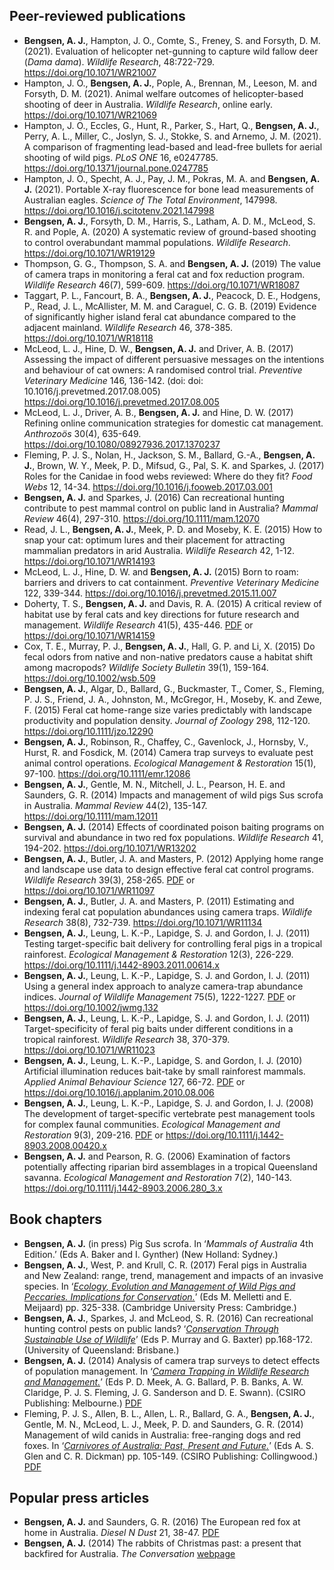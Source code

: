 ## Peer-reviewed publications

-   **Bengsen, A. J.**, Hampton, J. O., Comte, S., Freney, S. and
    Forsyth, D. M. (2021). Evaluation of helicopter net-gunning to
    capture wild fallow deer (*Dama dama*). *Wildlife Research*,
    48:722-729. <https://doi.org/10.1071/WR21007>
-   Hampton, J. O., **Bengsen, A. J.**, Pople, A., Brennan, M.,
    Leeson, M. and Forsyth, D. M. (2021). Animal welfare outcomes of
    helicopter-based shooting of deer in Australia. *Wildlife Research*,
    online early. <https://doi.org/10.1071/WR21069>
-   Hampton, J. O., Eccles, G., Hunt, R., Parker, S., Hart, Q.,
    **Bengsen, A. J.**, Perry, A. L., Miller, C., Joslyn, S. J.,
    Stokke, S. and Arnemo, J. M. (2021). A comparison of fragmenting
    lead-based and lead-free bullets for aerial shooting of wild pigs.
    *PLoS ONE* 16, e0247785.
    <https://doi.org/10.1371/journal.pone.0247785>
-   Hampton, J. O., Specht, A. J., Pay, J. M., Pokras, M. A. and
    **Bengsen, A. J.** (2021). Portable X-ray fluorescence for bone lead
    measurements of Australian eagles. *Science of The Total
    Environment*, 147998.
    <https://doi.org/10.1016/j.scitotenv.2021.147998>
-   **Bengsen, A. J.**, Forsyth, D. M., Harris, S., Latham, A. D. M.,
    McLeod, S. R. and Pople, A. (2020) A systematic review of
    ground-based shooting to control overabundant mammal populations.
    *Wildlife Research*. <https://doi.org/10.1071/WR19129>
-   Thompson, G. G., Thompson, S. A. and **Bengsen, A. J.** (2019) The
    value of camera traps in monitoring a feral cat and fox reduction
    program. *Wildlife Research* 46(7), 599-609.
    <https://doi.org/10.1071/WR18087>
-   Taggart, P. L., Fancourt, B. A., **Bengsen, A. J.**, Peacock, D. E.,
    Hodgens, P., Read, J. L., McAllister, M. M. and Caraguel, C. G. B.
    (2019) Evidence of significantly higher island feral cat abundance
    compared to the adjacent mainland. *Wildlife Research* 46, 378-385.
    <https://doi.org/10.1071/WR18118>
-   McLeod, L. J., Hine, D. W., **Bengsen, A. J.** and Driver, A.
    B. (2017) Assessing the impact of different persuasive messages on
    the intentions and behaviour of cat owners: A randomised control
    trial. *Preventive Veterinary Medicine* 146, 136-142. (doi: doi:
    10.1016/j.prevetmed.2017.08.005)
    <https://doi.org/10.1016/j.prevetmed.2017.08.005>
-   McLeod, L. J., Driver, A. B., **Bengsen, A. J.** and Hine, D.
    W. (2017) Refining online communication strategies for domestic cat
    management. *Anthrozoös* 30(4), 635-649.
    <https://doi.org/10.1080/08927936.2017.1370237>
-   Fleming, P. J. S., Nolan, H., Jackson, S. M., Ballard, G.-A.,
    **Bengsen, A. J.**, Brown, W. Y., Meek, P. D., Mifsud, G., Pal, S.
    K. and Sparkes, J. (2017) Roles for the Canidae in food webs
    reviewed: Where do they fit? *Food Webs* 12, 14-34.
    <https://doi.org/10.1016/j.fooweb.2017.03.001>
-   **Bengsen, A. J.** and Sparkes, J. (2016) Can recreational hunting
    contribute to pest mammal control on public land in Australia?
    *Mammal Review* 46(4), 297-310. <https://doi.org/10.1111/mam.12070>
-   Read, J. L., **Bengsen, A. J.**, Meek, P. D. and Moseby, K.
    E. (2015) How to snap your cat: optimum lures and their placement
    for attracting mammalian predators in arid Australia. *Wildlife
    Research* 42, 1-12. <https://doi.org/10.1071/WR14193>
-   McLeod, L. J., Hine, D. W. and **Bengsen, A. J.** (2015) Born to
    roam: barriers and drivers to cat containment. *Preventive
    Veterinary Medicine* 122, 339-344.
    <https://doi.org/10.1016/j.prevetmed.2015.11.007>
-   Doherty, T. S., **Bengsen, A. J.** and Davis, R. A. (2015) A
    critical review of habitat use by feral cats and key directions for
    future research and management. *Wildlife Research* 41(5), 435-446.
    [PDF](https://ro.ecu.edu.au/cgi/viewcontent.cgi?referer=https://scholar.google.com/&httpsredir=1&article=1350&context=ecuworkspost2013)
    or <https://doi.org/10.1071/WR14159>
-   Cox, T. E., Murray, P. J., **Bengsen, A. J.**, Hall, G. P. and
    Li, X. (2015) Do fecal odors from native and non-native predators
    cause a habitat shift among macropods? *Wildlife Society Bulletin*
    39(1), 159-164. <https://doi.org/10.1002/wsb.509>
-   **Bengsen, A. J.**, Algar, D., Ballard, G., Buckmaster, T., Comer,
    S., Fleming, P. J. S., Friend, J. A., Johnston, M., McGregor, H.,
    Moseby, K. and Zewe, F. (2015) Feral cat home-range size varies
    predictably with landscape productivity and population density.
    *Journal of Zoology* 298, 112-120.
    <https://doi.org/10.1111/jzo.12290>
-   **Bengsen, A. J.**, Robinson, R., Chaffey, C., Gavenlock, J.,
    Hornsby, V., Hurst, R. and Fosdick, M. (2014) Camera trap surveys to
    evaluate pest animal control operations. *Ecological Management &
    Restoration* 15(1), 97-100. <https://doi.org/10.1111/emr.12086>
-   **Bengsen, A. J.**, Gentle, M. N., Mitchell, J. L., Pearson, H. E.
    and Saunders, G. R. (2014) Impacts and management of wild pigs Sus
    scrofa in Australia. *Mammal Review* 44(2), 135-147.
    <https://doi.org/10.1111/mam.12011>
-   **Bengsen, A. J.** (2014) Effects of coordinated poison baiting
    programs on survival and abundance in two red fox populations.
    *Wildlife Research* 41, 194-202. <https://doi.org/10.1071/WR13202>
-   **Bengsen, A. J.**, Butler, J. A. and Masters, P. (2012) Applying
    home range and landscape use data to design effective feral cat
    control programs. *Wildlife Research* 39(3), 258-265.
    [PDF](https://www.researchgate.net/profile/Andrew_Bengsen/publication/230563548_Applying_home-range_and_landscape-use_data_to_design_effective_feral-cat_control_programs/links/0912f50187c04dc4b2000000/Applying-home-range-and-landscape-use-data-to-design-effective-feral-cat-control-programs.pdf)
    or <https://doi.org/10.1071/WR11097>
-   **Bengsen, A. J.**, Butler, J. A. and Masters, P. (2011) Estimating
    and indexing feral cat population abundances using camera traps.
    *Wildlife Research* 38(8), 732-739.
    <https://doi.org/10.1071/WR11134>
-   **Bengsen, A. J.**, Leung, L. K.-P., Lapidge, S. J. and Gordon, I.
    J. (2011) Testing target-specific bait delivery for controlling
    feral pigs in a tropical rainforest. *Ecological Management &
    Restoration* 12(3), 226-229.
    <https://doi.org/10.1111/j.1442-8903.2011.00614.x>
-   **Bengsen, A. J.**, Leung, L. K.-P., Lapidge, S. J. and Gordon, I.
    J. (2011) Using a general index approach to analyze camera-trap
    abundance indices. *Journal of Wildlife Management* 75(5),
    1222-1227.
    [PDF](https://search.proquest.com/docview/919424978/fulltextPDF/D21AF78ACEF84347PQ/1?accountid=28297)
    or <https://doi.org/10.1002/jwmg.132>
-   **Bengsen, A. J.**, Leung, L. K.-P., Lapidge, S. J. and Gordon, I.
    J. (2011) Target-specificity of feral pig baits under different
    conditions in a tropical rainforest. *Wildlife Research* 38,
    370-379. <https://doi.org/10.1071/WR11023>
-   **Bengsen, A. J.**, Leung, L. K.-P., Lapidge, S. and Gordon, I.
    J. (2010) Artificial illumination reduces bait-take by small
    rainforest mammals. *Applied Animal Behaviour Science* 127, 66-72.
    [PDF](https://s3.amazonaws.com/academia.edu.documents/49908109/Artificial_illumination_reduces_bait-tak20161027-13702-he7s53.pdf?response-content-disposition=inline%3B%20filename%3DArtificial_illumination_reduces_bait-tak.pdf&X-Amz-Algorithm=AWS4-HMAC-SHA256&X-Amz-Credential=ASIATUSBJ6BAIWREH7BN%2F20200517%2Fus-east-1%2Fs3%2Faws4_request&X-Amz-Date=20200517T204100Z&X-Amz-Expires=3600&X-Amz-SignedHeaders=host&X-Amz-Security-Token=IQoJb3JpZ2luX2VjEH0aCXVzLWVhc3QtMSJIMEYCIQCWLhTuKyCrzkEnM3%2BlhTLU05XFCtzSqaoSdWJUPfqozwIhALVH4GvAp4oakjTQqBLMm30J4pRgJdMz5WpqEtR2QD7JKr0DCMX%2F%2F%2F%2F%2F%2F%2F%2F%2F%2FwEQABoMMjUwMzE4ODExMjAwIgwPNk7iNAPNKPqA0BUqkQM7HUPZUUpj234SH3dXDJz3uYo21HTkwzBO1d1sdDClief4I%2FvwRfSP5zKjG3aUdZ3SSQIFz8BnR%2B6Ej%2BlbJQKhX2HRE2dlaoq7jAIEXfKeC7oQK4ASprWX3jB%2F8iSfjyp7vpvIjAQMx2X72HHxFTj5bXpZ0yTMY4WQCih5EvJbdM6gCJlmWPu18u3IF2n7UEa%2Fgs0Rv%2Fez4xkkHbS%2FqW%2B%2BstuptkfO3x%2FI0KrFFf2BuUMg%2FWoIehABFZUZ%2FwJyvN%2FX%2BAaGsM2G2%2BUyF1H4q98tTQ4NBktBxvpAgJXbzu7Y65aZbCVLrYq%2BDH9KQNhSTk4YTeX%2BdvFsNXKHLgBWB%2Fyjw3ZiiIDi4Doq%2FFudIqgvYJNVVmR1WEETjPCgiPcah%2BR6MGp1bO%2BDNB3EH3vQU%2FgdZmLV5JE3XcZrFNfKoAqNBGQZDX%2FosJnBpRc8duXFOYbtfMdqQq5TupDsbHqO6kqtFfyLNbjeVKhF7wpR%2Bu31WpCBZVHwNi%2FbrhZ%2FbENYnqqaUxbUqAqXleJLxLgQo6OhPTCouIb2BTrqAWUQ3wrIV1I2ChMsRsojqCt8Rm16DCOGEoqgE9ceiJF6hJgP%2FOJ%2FQm28eQblktRBHpuywO8V1eMkbzHZQvpLJPPSjdxNixm2klAG0PBgFUkPmu5JH46n5Jvr416QqY%2F8W24MohmyGz8xMVZeAFonR4G22UfcixXYu7ArL7Jp6fI%2Br5oc4ejR4EcZZMPNLm8fOCvqDVD6QynoT7QYw0Go4KKLaEydJ77Kpdt0kjBggqgVfdUl3Y0n7RaaOdAaW3OGEduugb4P6h%2FLRdN%2BOOn36qPjwIOSE8zw%2B16YDjQc5QbKwyjbAtyYja1REw%3D%3D&X-Amz-Signature=cfb6d2c4b1771db61ae66f1c59cfdf28b63b6cf79f352c2f88f32c20cb4f3a5e)
    or <https://doi.org/10.1016/j.applanim.2010.08.006>
-   **Bengsen, A. J.**, Leung, L. K.-P., Lapidge, S. J. and Gordon, I.
    J. (2008) The development of target-specific vertebrate pest
    management tools for complex faunal communities. *Ecological
    Management and Restoration* 9(3), 209-216.
    [PDF](https://s3.amazonaws.com/academia.edu.documents/49908102/The_development_of_target-specific_verte20161027-13713-1d8s0y1.pdf?response-content-disposition=inline%3B%20filename%3DThe_development_of_target-specific_verte.pdf&X-Amz-Algorithm=AWS4-HMAC-SHA256&X-Amz-Credential=ASIATUSBJ6BAHFLXLZW7%2F20200517%2Fus-east-1%2Fs3%2Faws4_request&X-Amz-Date=20200517T204229Z&X-Amz-Expires=3600&X-Amz-SignedHeaders=host&X-Amz-Security-Token=IQoJb3JpZ2luX2VjEHwaCXVzLWVhc3QtMSJHMEUCIQCepPNK1AtBcnX65XPQI11ql8qXKxjZ%2Bq1VkHF7dE6C%2BgIgBoAJnDRMZOMuP9p1bJaXRMcTG9fj%2BI1Sra6aJ%2FUtXp0qvQMIxf%2F%2F%2F%2F%2F%2F%2F%2F%2F%2FARAAGgwyNTAzMTg4MTEyMDAiDJsHIsD1IuUM5xl8siqRA380VhMI8XfFyAE3Esr%2BOieVUOo%2FQVzcBr8Pgb89LZBGrfc%2FVbbuYR%2BH54KPafKjsqcHP%2ByX%2FL5ZdaEwYxE3to6IUqqNMha152EiE0fUJ7%2FMQ2r50SLMfS4Xvwge79bHPx2%2Bpy1BcEkgKSim77CXG5oXUEfnO2iTxtpp80VXuBwq0Bie75cTCbIO9EQs6BKzPjGUOUkxojkPM1CsjdJDv2l1vk%2BnsZDk2y5Ecf67KOhmIAMJUICGOaIA%2BWQF4swmhcWcJVYZEN%2Be%2Fec3TA044gUs%2F4OJMf36E7Urepv%2FeuyswWaJMr6%2BCzwC8HhmRjwueNAyNDFppRs7SGFqT3rUKOL1bAATkUSHgOYeQ%2FiG7D5vz3uI%2F0x64hy%2FmsSS1V1AIXcLTu1w6iDTcvEsBDSGnc6PF5c53d5xWyBqnbU5xVIziEOUQr5NGPFt1lifs32JVXRgTQQin8fRtLWuWe7c9%2F0M3%2FbbGOMYEo443LBxAH65yw1TXQ%2FVFVBzs%2FDigKV1Iu1%2Bg%2BdBMxa0PuoxUI4ukETCMNCuhvYFOusBem28FrNkY%2FTSGaOvR8Ir2sRunXLoWnrTZq1TCF4rLcb%2FDmPSQ7sO0a44jDriWB36Z1FNdji9SZgYNcIvaT%2Bv3m2ir6a7oU%2Fu%2BIRthBekpVsCZU9uHiB5VtZBsCeO8Bwi%2B6140Oehy%2F7klNOEPzwobdKWJHObxu8FqGqzwXAwuVIOqyxY2f5HkO1s%2FrORfUaX53fdoYdaiSAboUL9L92HGtIYzjFi6Pt2FZ9iB1WA9yIfJEYYyqH5iyvXVSkidKWVnyxjA7ISqC375gR4Q6I7zfKjB%2B6aZ%2BwlcQvTF7%2BA7KUrnSFrb72DSC19EQ%3D%3D&X-Amz-Signature=fd779c3fdfd37948f9444025bf4f1ff8f049410bc87c5f6322d029a0dcc56d80)
    or <https://doi.org/10.1111/j.1442-8903.2008.00420.x>
-   **Bengsen, A. J.** and Pearson, R. G. (2006) Examination of factors
    potentially affecting riparian bird assemblages in a tropical
    Queensland savanna. *Ecological Management and Restoration* 7(2),
    140-143. <https://doi.org/10.1111/j.1442-8903.2006.280_3.x>

## Book chapters

-   **Bengsen, A. J.** (in press) Pig Sus scrofa. In ‘*Mammals of
    Australia* 4th Edition.’ (Eds A. Baker and I. Gynther) (New Holland:
    Sydney.)
-   **Bengsen, A. J.**, West, P. and Krull, C. R. (2017) Feral pigs in
    Australia and New Zealand: range, trend, management and impacts of
    an invasive species. In ‘*[Ecology, Evolution and Management of Wild
    Pigs and Peccaries. Implications for
    Conservation.](https://www.cambridge.org/au/academic/subjects/life-sciences/ecology-and-conservation/ecology-conservation-and-management-wild-pigs-and-peccaries?format=HB)*’
    (Eds M. Melletti and E. Meijaard) pp. 325-338. (Cambridge University
    Press: Cambridge.)
-   **Bengsen, A. J.**, Sparkes, J. and McLeod, S. R. (2016) Can
    recreational hunting control pests on public lands? ‘*[Conservation
    Through Sustainable Use of
    Wildlife](https://ssaa.org.au/publications/advances-in-conservation-through-sustainable-use-of-wildlife)*’
    (Eds P. Murray and G. Baxter) pp.168-172. (University of Queensland:
    Brisbane.)
-   **Bengsen, A. J.** (2014) Analysis of camera trap surveys to detect
    effects of population management. In ‘*[Camera Trapping in Wildlife
    Research and Management.](https://www.publish.csiro.au/book/7150/)*’
    (Eds P. D. Meek, A. G. Ballard, P. B. Banks, A. W. Claridge, P.
    J. S. Fleming, J. G. Sanderson and D. E. Swann). (CSIRO Publishing:
    Melbourne.)
    [PDF](https://www.researchgate.net/profile/Andrew_Bengsen/publication/283506026_Analysis_of_camera_trap_surveys_to_detect_effects_of_population_management/links/563bf38408aec6f17dd4f1f3/Analysis-of-camera-trap-surveys-to-detect-effects-of-population-management.pdf)
-   Fleming, P. J. S., Allen, B. L., Allen, L. R., Ballard, G. A.,
    **Bengsen, A. J.**, Gentle, M. N., McLeod, L. J., Meek, P. D. and
    Saunders, G. R. (2014) Management of wild canids in Australia:
    free-ranging dogs and red foxes. In ‘*[Carnivores of Australia:
    Past, Present and
    Future.](https://www.publish.csiro.au/book/6708/)*’ (Eds A. S. Glen
    and C. R. Dickman) pp. 105-149. (CSIRO Publishing: Collingwood.)
    [PDF](https://www.researchgate.net/profile/Lee_Allen4/publication/272745692_Management_of_wild_canids_in_Australia_free-ranging_dogs_and_red_foxes/links/5570c84508ae2f213c2238eb/Management-of-wild-canids-in-Australia-free-ranging-dogs-and-red-foxes.pdf)

## Popular press articles

-   **Bengsen, A. J.** and Saunders, G. R. (2016) The European red fox
    at home in Australia. *Diesel N Dust* 21, 38-47.
    [PDF](https://www.researchgate.net/profile/Andrew_Bengsen/publication/306375054_The_European_Red_Fox_at_home_in_Australia/links/57bcd58c08aedf5f75eaa8bb/The-European-Red-Fox-at-home-in-Australia.pdf)
-   **Bengsen, A. J.** (2014) The rabbits of Christmas past: a present
    that backfired for Australia. *The Conversation*
    [webpage](https://theconversation.com/the-rabbits-of-christmas-past-a-present-that-backfired-for-australia-35544)
